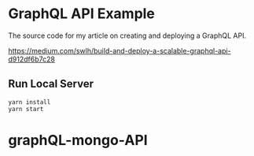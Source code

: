 # GraphQL API Example

The source code for my article on creating and deploying a GraphQL API.

https://medium.com/swlh/build-and-deploy-a-scalable-graphql-api-d912df6b7c28


## Run Local Server

```
yarn install
yarn start
```
# graphQL-mongo-API

